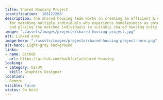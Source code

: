 ```yaml
---
title: Shared Housing Project
identification: '188127288'
description: The shared housing team works on creating an efficient & effective solution
  for matching multiple individuals who experience homelessness as potential co-tenants,
  and placing the matched individuals in suitable shared housing units.
image: "./assets/images/projects/shared-housing-project.jpg"
alt: Linked arms
image-hero: "./assets/images/projects/shared-housing-project-hero.png"
alt-hero: Light-gray background
links:
- name: GitHub
  url: https://github.com/hackforla/shared-housing
looking:
- category: UI/UX
  skill: Graphics Designer
location:
- Remote
visible: false
status: On Hold
---
```


